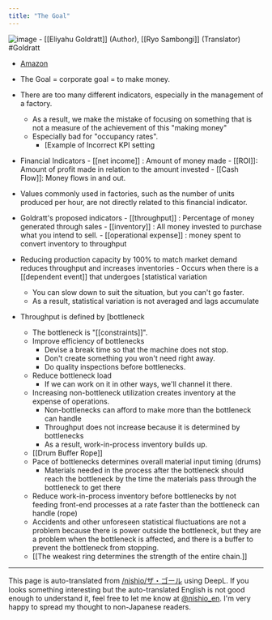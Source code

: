 ```yaml
---
title: "The Goal"
---
```


![image](https://gyazo.com/61298237c85e6bc1926cb9804b0ee797/thumb/1000)
    - [[Eliyahu Goldratt]] (Author), [[Ryo Sambongi]] (Translator) #Goldratt
- [Amazon](https://amzn.to/2FpJu57)


- The Goal = corporate goal = to make money.
- There are too many different indicators, especially in the management of a factory.
    - As a result, we make the mistake of focusing on something that is not a measure of the achievement of this "making money"
    - Especially bad for "occupancy rates".
        - [Example of Incorrect KPI setting
- Financial Indicators
        - [[net income]] : Amount of money made
        - [[ROI]]: Amount of profit made in relation to the amount invested
        - [[Cash Flow]]: Money flows in and out.
- Values commonly used in factories, such as the number of units produced per hour, are not directly related to this financial indicator.
- Goldratt's proposed indicators
        - [[throughput]] : Percentage of money generated through sales
        - [[inventory]] : All money invested to purchase what you intend to sell.
        - [[operational expense]] : money spent to convert inventory to throughput
- Reducing production capacity by 100% to match market demand reduces throughput and increases inventories
        - Occurs when there is a [[dependent event]] that undergoes [statistical variation
    - You can slow down to suit the situation, but you can't go faster.
    - As a result, statistical variation is not averaged and lags accumulate
- Throughput is defined by [bottleneck
    - The bottleneck is "[[constraints]]".
    - Improve efficiency of bottlenecks
        - Devise a break time so that the machine does not stop.
        - Don't create something you won't need right away.
        - Do quality inspections before bottlenecks.
    - Reduce bottleneck load
        - If we can work on it in other ways, we'll channel it there.
    - Increasing non-bottleneck utilization creates inventory at the expense of operations.
        - Non-bottlenecks can afford to make more than the bottleneck can handle
        - Throughput does not increase because it is determined by bottlenecks
        - As a result, work-in-process inventory builds up.
    - [[Drum Buffer Rope]]
    - Pace of bottlenecks determines overall material input timing (drums)
        - Materials needed in the process after the bottleneck should reach the bottleneck by the time the materials pass through the bottleneck to get there
    - Reduce work-in-process inventory before bottlenecks by not feeding front-end processes at a rate faster than the bottleneck can handle (rope)
    - Accidents and other unforeseen statistical fluctuations are not a problem because there is power outside the bottleneck, but they are a problem when the bottleneck is affected, and there is a buffer to prevent the bottleneck from stopping.
    - [[The weakest ring determines the strength of the entire chain.]]
---
This page is auto-translated from [/nishio/ザ・ゴール](https://scrapbox.io/nishio/ザ・ゴール) using DeepL. If you looks something interesting but the auto-translated English is not good enough to understand it, feel free to let me know at [@nishio_en](https://twitter.com/nishio_en). I'm very happy to spread my thought to non-Japanese readers.